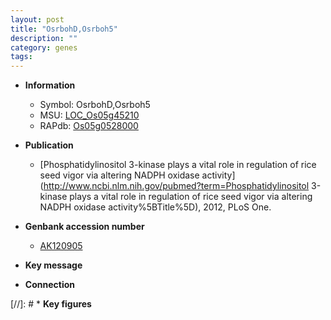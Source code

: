 ```yaml
---
layout: post
title: "OsrbohD,Osrboh5"
description: ""
category: genes
tags: 
---
```


* **Information**  
    + Symbol: OsrbohD,Osrboh5  
    + MSU: [LOC_Os05g45210](http://rice.uga.edu/cgi-bin/ORF_infopage.cgi?orf=LOC_Os05g45210)  
    + RAPdb: [Os05g0528000](https://rapdb.dna.affrc.go.jp/locus/?name=Os05g0528000)  

* **Publication**  
    + [Phosphatidylinositol 3-kinase plays a vital role in regulation of rice seed vigor via altering NADPH oxidase activity](http://www.ncbi.nlm.nih.gov/pubmed?term=Phosphatidylinositol 3-kinase plays a vital role in regulation of rice seed vigor via altering NADPH oxidase activity%5BTitle%5D), 2012, PLoS One.

* **Genbank accession number**  
    + [AK120905](http://www.ncbi.nlm.nih.gov/nuccore/AK120905)

* **Key message**  

* **Connection**  

[//]: # * **Key figures**  


